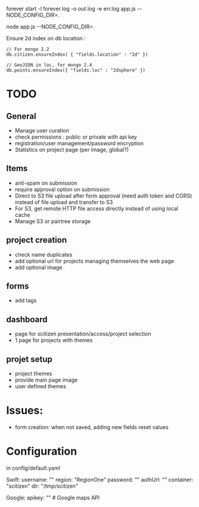 forever start -l forever.log -o out.log -e err.log app.js --NODE_CONFIG_DIR=.

node app.js --NODE_CONFIG_DIR=.



Ensure 2d index on db location  :

    // For mongo 2.2
    db.citizen.ensureIndex( { "fields.location" : "2d" })

    // GeoJSON in loc, for mongo 2.4
    db.points.ensureIndex({ "fields.loc" : "2dsphere" })



# TODO

## General

* Manage user curation
* check permissions : public or private with api key
* registration/user management/password encryption
* Statistics on project page (per image, global?)

## Items

* anti-spam on submission
* require approval option on submission
* Direct to S3 file upload after form approval (need auth token and CORS) instead of file upload and transfer to S3
* For S3, get remote HTTP file access directly instead of using local cache
* Manage S3 or pairtree storage


## project creation

* check name duplicates
* add optional url for projects managing themselves  the web page
* add optional image

## forms

* add tags
  
## dashboard

* page for scitizen presentation/access/project selection
* 1 page for projects with themes

## projet setup

* project themes
* provide main page image
* user defined themes

# Issues:

* form creation: when not saved, adding new fields reset values

# Configuration

in config/default.yaml

Swift:
    username: ""
    region: "RegionOne"
    password: ""
    authUrl: ""
    container: "scitizen"
    dir: "/tmp/scitizen"

Google:
    apikey: ""  # Google maps API

